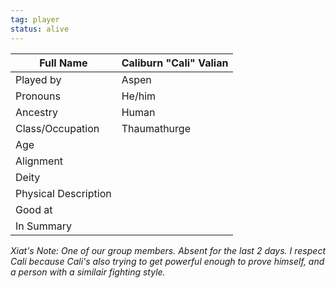 ```yaml
---
tag: player
status: alive
---
```


| Full Name            | Caliburn "Cali" Valian |
| -------------------- | ---------------------- |
| Played by            | Aspen                  |
| Pronouns             | He/him |
| Ancestry             | Human                  |
| Class/Occupation     | Thaumathurge           |
| Age                  |                        |
| Alignment            |                        |
| Deity                |                        |
| Physical Description |                        |
| Good at              |                        |
| In Summary           |                        |

*Xiat's Note: One of our group members. Absent for the last 2 days. I respect Cali because Cali's also trying to get powerful enough to prove himself, and a person with a similair fighting style.* 